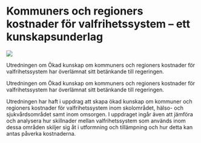 # Kommuners och regioners kostnader för valfrihetssystem – ett kunskapsunderlag

![](/contentassets/ead2f6646b1a44f0b45fc822a85cfc1f/sou-2022-69-omslag-framsida.jpg?width=150&quality=85)

Utredningen om Ökad kunskap om kommuners och regioners
kostnader för valfrihetssystem har överlämnat sitt betänkande till regeringen.

Utredningen om Ökad kunskap om kommuners och regioners
kostnader för valfrihetssystem har överlämnat sitt betänkande till regeringen.

Utredningen har haft i uppdrag att skapa ökad kunskap om kommuner och regioners kostnader för valfrihetssystem inom skolområdet, hälso- och sjukvårdsområdet samt inom omsorgen. I uppdraget ingår även att jämföra och analysera hur skillnader mellan valfrihetssystem som används inom dessa områden skiljer sig åt i utformning och tillämpning och hur detta kan antas påverka kostnaderna.

